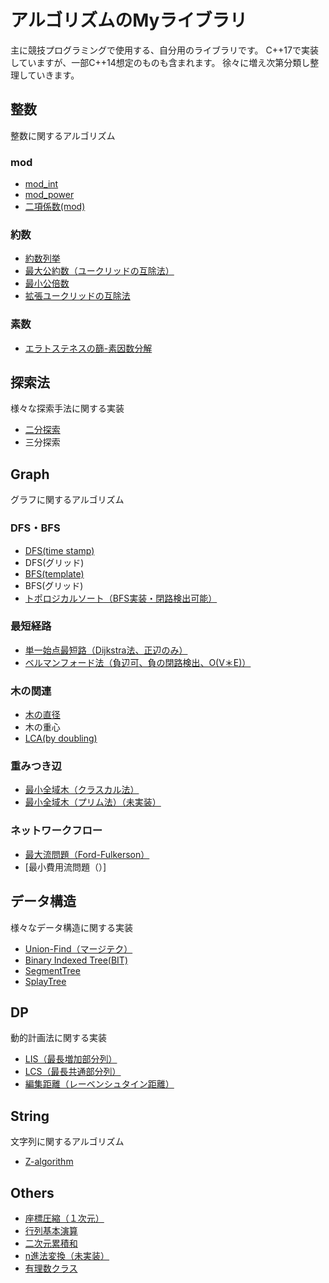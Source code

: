 # アルゴリズムのMyライブラリ
主に競技プログラミングで使用する、自分用のライブラリです。
C++17で実装していますが、一部C++14想定のものも含まれます。
徐々に増え次第分類し整理していきます。

## 整数
整数に関するアルゴリズム

### mod
- [mod_int](https://github.com/shu8Cream/algorithm/blob/main/mod_int.cpp)
- [mod_power](https://github.com/shu8Cream/algorithm/blob/main/mod_power.cpp)
- [二項係数(mod)](https://github.com/shu8Cream/algorithm/blob/main/nCk.cpp)

### 約数
- [約数列挙](https://github.com/shu8Cream/algorithm/blob/main/divisor.cpp)
- [最大公約数（ユークリッドの互除法）](https://github.com/shu8Cream/algorithm/blob/main/gcd.cpp)
- [最小公倍数](https://github.com/shu8Cream/algorithm/blob/main/lcm.cpp)
- [拡張ユークリッドの互除法](https://github.com/shu8Cream/algorithm/blob/main/ext_gcd.cpp)

### 素数
- [エラトステネスの篩-素因数分解](https://github.com/shu8Cream/algorithm/blob/main/eratosthenes.cpp)


## 探索法
様々な探索手法に関する実装

- [二分探索](https://github.com/shu8Cream/algorithm/blob/main/binary_search.cpp)
- 三分探索


## Graph
グラフに関するアルゴリズム

### DFS・BFS
- [DFS(time stamp)](https://github.com/shu8Cream/algorithm/blob/main/dfs.cpp)
- DFS(グリッド)
- [BFS(template)](https://github.com/shu8Cream/algorithm/blob/main/bfs.cpp)
- BFS(グリッド)
- [トポロジカルソート（BFS実装・閉路検出可能）](https://github.com/shu8Cream/algorithm/blob/main/topological_sort.cpp)

### 最短経路
- [単一始点最短路（Dijkstra法、正辺のみ）](https://github.com/shu8Cream/algorithm/blob/main/dijkstra.cpp)
- [ベルマンフォード法（負辺可、負の閉路検出、O(V＊E)）](https://github.com/shu8Cream/algorithm/blob/main/bellmanford.cpp)

### 木の関連
- [木の直径](https://github.com/shu8Cream/algorithm/blob/main/tree_diameter.cpp)
- 木の重心
- [LCA(by doubling)](https://github.com/shu8Cream/algorithm/blob/main/lca.cpp)

### 重みつき辺
- [最小全域木（クラスカル法）](https://github.com/shu8Cream/algorithm/blob/main/kruskal.cpp)
- [最小全域木（プリム法）（未実装）](https://github.com/shu8Cream/algorithm/blob/main/prim.cpp)

### ネットワークフロー
- [最大流問題（Ford-Fulkerson）](https://github.com/shu8Cream/algorithm/blob/main/FordFulkerson.cpp)
- [最小費用流問題（）]

## データ構造
様々なデータ構造に関する実装

- [Union-Find（マージテク）](https://github.com/shu8Cream/algorithm/blob/main/unionfind.cpp)
- [Binary Indexed Tree(BIT)](https://github.com/shu8Cream/algorithm/blob/main/BIT.cpp)
- [SegmentTree](https://github.com/shu8Cream/algorithm/blob/main/segment_tree.cpp)
- [SplayTree](https://github.com/shu8Cream/algorithm/blob/main/splay_tree.cpp)

## DP
動的計画法に関する実装

- [LIS（最長増加部分列）](https://github.com/shu8Cream/algorithm/blob/main/lis.cpp) 
- [LCS（最長共通部分列）](https://github.com/shu8Cream/algorithm/blob/main/LCS.cpp)
- [編集距離（レーベンシュタイン距離）](https://github.com/shu8Cream/algorithm/blob/main/EditDistance.cpp)

## String
文字列に関するアルゴリズム

- [Z-algorithm](https://github.com/shu8Cream/algorithm/blob/main/z-algorithm.cpp)


## Others
- [座標圧縮（１次元）](https://github.com/shu8Cream/algorithm/blob/main/compress1.cpp)
- [行列基本演算](https://github.com/shu8Cream/algorithm/blob/main/matrix.cpp)
- [二次元累積和](https://github.com/shu8Cream/algorithm/blob/main/cumulativeSum2D.cpp)
- [n進法変換（未実装）]()
- [有理数クラス](https://github.com/shu8Cream/algorithm/blob/main/RationalNum.cpp)